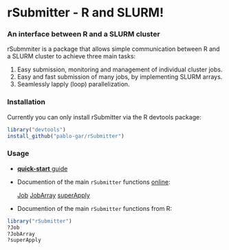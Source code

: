 # rSubmitter - R and SLURM!
### An interface between R and a SLURM cluster

rSubmmiter is a package that allows simple communication between R and a SLURM cluster to achieve three main tasks:
1. Easy submission, monitoring and management of individual cluster jobs.
2. Easy and fast submission of many jobs, by implementing SLURM arrays.
3. Seamlessly lapply (loop) parallelization.

### Installation
Currently you can only install rSubmitter via the R devtools package:
```r
library("devtools")
install_github("pablo-gar/rSubmitter")
```

### Usage

- [**quick-start** guide](https://pablo-gar.github.io/rSubmitter/articles/quick_start.html)

- Documention of the main `rSubmitter` functions [online](https://pablo-gar.github.io/rSubmitter/reference/index.html#section-main-functions):

   [Job]("https://pablo-gar.github.io/rSubmitter/reference/Job.html")
   [JobArray]("https://pablo-gar.github.io/rSubmitter/reference/JobArray.html")
   [superApply]("https://pablo-gar.github.io/rSubmitter/reference/SuperApply.html")

- Documention of the main `rSubmitter` functions from R:
```r
library("rSubmitter")
?Job
?JobArray
?superApply
```

